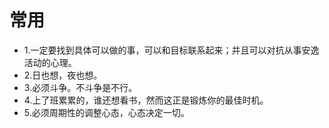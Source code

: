 # 常用 

- 1.一定要找到具体可以做的事，可以和目标联系起来；并且可以对抗从事安逸活动的心理。
- 2.日也想，夜也想。
- 3.必须斗争。不斗争是不行。
- 4.上了班累累的，谁还想看书，然而这正是锻炼你的最佳时机。
- 5.必须周期性的调整心态，心态决定一切。
